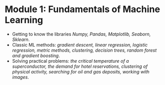 # Module 1: Fundamentals of Machine Learning

- Getting to know the libraries *Numpy, Pandas, Matplotlib, Seaborn, Sklearn*.
- Classic ML methods: *gradient descent, linear regression, logistic regression, metric methods, clustering, decision trees, random forest and gradient boosting*.
- Solving practical problems: *the critical temperature of a superconductor, the demand for hotel reservations, clustering of physical activity, searching for oil and gas deposits, working with images*.
